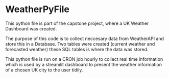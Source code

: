 # WeatherPyFile
This python file is part of the capstone project, where a UK Weather Dashboard was created.

The purpose of this code is to collect neccesary data from WeatherAPI and store this in a Database. 
Two tables were created (current weather and forecasted weather) these SQL tables is where the data was stored.

This python file is run on a CRON job hourly to collect real time information which is used by a streamlit dashboard
to present the weather information of a chosen UK city to the user tidily.
